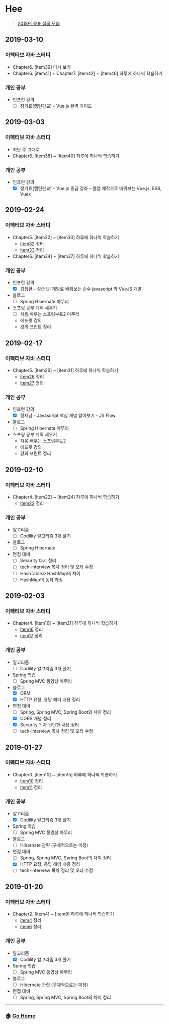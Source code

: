 # Hee

> [2018년 목표 설정 모음](/hee/2018-goals.md)

## 2019-03-10
### 이펙티브 자바 스터디 
- Chapter6. [item39] 다시 보기
- Chapter6. [item41] ~ Chapter7. [item42] ~ [item46] 하루에 하나씩 학습하기 
    
### 개인 공부 
- 인프런 강의
  - [ ] 장기효(캡틴판교) - Vue.js 완벽 가이드

## 2019-03-03
### 이펙티브 자바 스터디 
- 지난 주 그대로 
- Chapter6. [item38] ~ [item40] 하루에 하나씩 학습하기 
    
### 개인 공부 
- 인프런 강의
  - [x] 장기효(캡틴판교) - Vue.js 중급 강좌 – 웹앱 제작으로 배워보는 Vue.js, ES6, Vuex

## 2019-02-24
### 이펙티브 자바 스터디 
- Chapter5. [item32] ~ [item33] 하루에 하나씩 학습하기 
    - [item32](/EffectiveJava3E/chapter05/item32.md) 정리 
    - [item33](/EffectiveJava3E/chapter05/item33.md) 정리 
- Chapter6. [item34] ~ [item37] 하루에 하나씩 학습하기 
    
### 개인 공부 
- 인프런 강의
  - [x] 김정환 - 실습 UI 개발로 배워보는 순수 javascript 와 VueJS 개발
- 블로그
  - [ ] Spring Hibernate 마무리 
- 스프링 공부 계획 세우기 
  - [ ] 처음 배우는 스프링부트2 마무리
  - 에드윗 강의 
  - 강의 프린트 정리 

## 2019-02-17
### 이펙티브 자바 스터디 
- Chapter5. [item26] ~ [item31] 하루에 하나씩 학습하기 
    - [item26](/EffectiveJava3E/chapter05/item26.md) 정리 
    - [item27](/EffectiveJava3E/chapter05/item27.md) 정리 

### 개인 공부 
- 인프런 강의
  - [x] 정재남 - Javascript 핵심 개념 알아보기 - JS Flow
- 블로그
  - [ ] Spring Hibernate 마무리 
- 스프링 공부 계획 세우기 
  - 처음 배우는 스프링부트2 
  - 에드윗 강의 
  - 강의 프린트 정리 
  
## 2019-02-10
### 이펙티브 자바 스터디 
- Chapter4. [item22] ~ [item24] 하루에 하나씩 학습하기 
    - [item22](/EffectiveJava3E/chapter04/item22.md) 정리 

### 개인 공부 
- 알고리즘 
  - [ ] Codility 알고리즘 3개 풀기 
- 블로그
  - [ ] Spring Hibernate
- 면접 대비 
  - [ ] Security 다시 정리 
  - [ ] tech-interview 목차 정리 및 오타 수정 
  - [ ] HashTable과 HashMap의 차이 
  - [ ] HashMap의 동작 과정

## 2019-02-03
### 이펙티브 자바 스터디 
- Chapter4. [item16] ~ [item21] 하루에 하나씩 학습하기 
    - [item16](/EffectiveJava3E/chapter04/item16.md) 정리 
    - [item17](/EffectiveJava3E/chapter04/item17.md) 정리 

### 개인 공부 
- 알고리즘 
  - [ ] Codility 알고리즘 3개 풀기 
- Spring 학습 
  - [ ] Spring MVC 동영상 마무리
- 블로그
  - [x] ORM
  - [x] HTTP 요청, 응답 헤더 내용 정리 
- 면접 대비 
  - [ ] Spring, Spring MVC, Spring Boot의 차이 정리 
  - [x] CORS 개념 정리 
  - [x] Security 목차 간단한 내용 정리
  - [ ] tech-interview 목차 정리 및 오타 수정 

## 2019-01-27
### 이펙티브 자바 스터디 
- Chapter3. [item10] ~ [item15] 하루에 하나씩 학습하기 
    - [item10](/EffectiveJava3E/chapter03/item10.md) 정리 
    - [item11](/EffectiveJava3E/chapter03/item11.md) 정리 

### 개인 공부 
- 알고리즘 
  - [x] Codility 알고리즘 3개 풀기 
- Spring 학습 
  - [ ] Spring MVC 동영상 마무리
- 블로그
  - [ ] Hibernate 관련 (구체적으로는 미정) 
- 면접 대비 
  - [ ] Spring, Spring MVC, Spring Boot의 차이 정리 
  - [x] HTTP 요청, 응답 헤더 내용 정리 
  - [ ] tech-interview 목차 정리 및 오타 수정 

## 2019-01-20
### 이펙티브 자바 스터디 
- Chapter2. [item4] ~ [item9] 하루에 하나씩 학습하기 
  - [item4](/EffectiveJava3E/chapter02/item04.md) 정리 
  - [item6](/EffectiveJava3E/chapter03/item06.md) 정리 
  
### 개인 공부
- 알고리즘 
    - [x] Codility 알고리즘 3개 풀기 
- Spring 학습 
    - [ ] Spring MVC 동영상 마무리
- 블로그
    - [ ] Hibernate 관련 (구체적으로는 미정) 
- 면접 대비 
    - [ ] Spring, Spring MVC, Spring Boot의 차이 정리 

---

### :house: [Go Home](https://github.com/WeareSoft/WWL)
